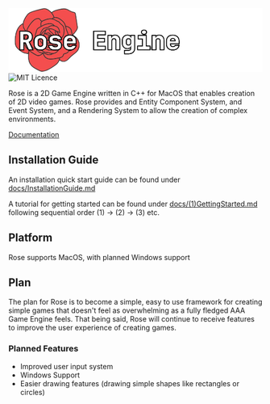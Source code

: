 ![Rose](brand/Rose_Logo.png)  
![MIT Licence](https://img.shields.io/badge/License-MIT%20-blue.svg) 

Rose is a 2D Game Engine written in C++ for MacOS that enables creation of 2D video games. Rose provides and Entity Component System, and Event System, and a Rendering System to allow the creation of complex environments. 

[Documentation](docs)

## Installation Guide
An installation quick start guide can be found under [docs/InstallationGuide.md](docs/InstallationGuide.md)

A tutorial for getting started can be found under [docs/(1)GettingStarted.md](docs/(1)GettingStarted.md) following sequential order (1) -> (2) -> (3) etc.

## Platform
Rose supports MacOS, with planned Windows support

## Plan
The plan for Rose is to become a simple, easy to use framework for creating simple games that doesn't feel as overwhelming as a fully fledged AAA Game Engine feels. That being said, Rose will continue to receive features to improve the user experience of creating games.

### Planned Features
* Improved user input system
* Windows Support
* Easier drawing features (drawing simple shapes like rectangles or circles)

